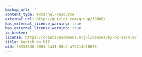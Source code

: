 ```yaml
---
backup_url: ''
content_type: external-resource
external_url: http://quizlet.com/group/39806/
has_external_licence_warning: true
has_external_license_warning: true
is_broken: ''
license: https://creativecommons.org/licenses/by-nc-sa/4.0/
title: Deutch an MIT
uid: f85545d6-2083-4a31-85c2-a73213ef8676
---
```

